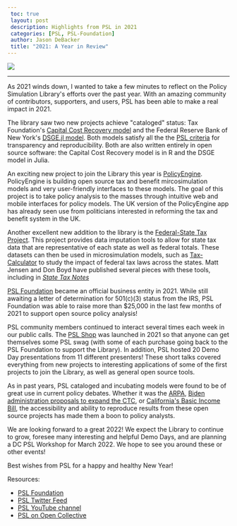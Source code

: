 ```yaml
---
 toc: true
 layout: post
 description: Highlights from PSL in 2021
 categories: [PSL, PSL-Foundation]
 author: Jason DeBacker
 title: "2021: A Year in Review"
---
```


![](https://pslmodels.org/imgs/PSL.svg)

 ------

As 2021 winds down, I wanted to take a few minutes to reflect on the Policy Simulation Library's efforts over the past year.
With an amazing community of contributors, supporters, and users, PSL has been able to make a real impact in 2021.

The library saw two new projects achieve "cataloged" status: Tax Foundation's [Capital Cost Recovery model](https://github.com/TaxFoundation/capital-cost-recovery) and the Federal Reserve Bank of New York's [DSGE.jl model](https://github.com/FRBNY-DSGE/DSGE.jl).
Both models satisfy all the the [PSL criteria](http://pslmodels.org/Catalog/library_criteria.html) for transparency and reproducibility.
Both are also written entirely in open source software: the Capital Cost Recovery model is in R and the DSGE model in Julia.

An exciting new project to join the Library this year is [PolicyEngine](https://policyengine.org/uk/policy).
PolicyEngine is building open source tax and benefit mircosimulation models and very user-friendly interfaces to these models.
The goal of this project is to take policy analysis to the masses through intuitive web and mobile interfaces for policy models.
The UK version of the PolicyEngine app has already seen use from politicians interested in reforming the tax and benefit system in the UK.

Another excellent new addition to the library is the [Federal-State Tax Project](https://github.com/PSLmodels/Federal-State-Tax).
This project provides data imputation tools to allow for state tax data that are representative of each state as well as federal totals.
These datasets can then be used in microsimulation models, such as [Tax-Calculator](https://taxcalc.pslmodels.org) to study the impact of federal tax laws across the states.
Matt Jensen and Don Boyd have published several pieces with these tools, including in [*State Tax Notes*](https://www.taxnotes.com/special-reports/tax-cuts-and-jobs-act/repealing-salt-cap-state-state-impacts/2021/10/21/7bbv3)

[PSL Foundation](https://psl-foundation.org) became an official business entity in 2021.
While still awaiting a letter of determination for 501(c)(3) status from the IRS, PSL Foundation was able to raise more than $25,000 in the last few months of 2021 to support open source policy analysis!

PSL community members continued to interact several times each week in our public calls.
The [PSL Shop](https://pslmodels.org/shop#!/) was launched in 2021 so that anyone can get themselves some PSL swag (with some of each purchase going back to the PSL Foundation to support the Library).
In addition, PSL hosted 20 Demo Day presentations from 11 different presenters!
These short talks covered everything from new projects to interesting applications of some of the first projects to join the Library, as well as general open source tools.


As in past years, PSL cataloged and incubating models were found to be of great use in current policy debates.
Whether it was the [ARPA](https://www.openrg.com/reports/QN_ARPA_Distribution.pdf), [Biden administration proposals to expand the CTC](https://www.jainfamilyinstitute.org/assets/full-refundability-of-child-tax-credit-without-expansion.pdf), or [California's Basic Income Bill](https://blog.ubicenter.org/20210403/california-ab65-calubi.html), the accessibility and ability to reproduce results from these open source projects has made them a boon to policy analysts.

We are looking forward to a great 2022!
We expect the Library to continue to grow, foresee many interesting and helpful Demo Days, and are planning a DC PSL Workshop for March 2022.
We hope to see you around these or other events!

Best wishes from PSL for a happy and healthy New Year!

Resources:
* [PSL Foundation](https://psl-foundation.org)
* [PSL Twitter Feed](https://twitter.com/PSLmodels)
* [PSL YouTube channel](https://www.youtube.com/channel/UCf7WWCuZHs_FFLjuBW4a4_Q)
* [PSL on Open Collective](https://opencollective.com/psl)
